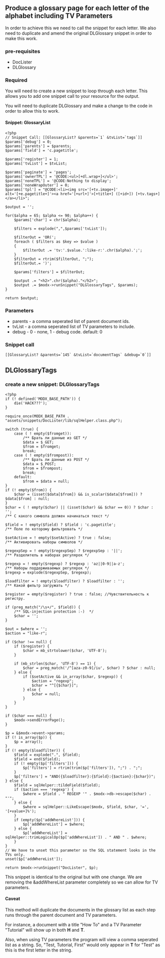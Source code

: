 ## Produce a glossary page for each letter of the alphabet including TV Parameters
In order to achieve this we need to call the snippet for each letter.
We also need to duplicate and amend the original DLGlossary snippet in order to make this work.
### pre-requisites
* DocLister
* DLGlossary

### Required
You will need to create a new snippet to loop through each letter. This allows you to add one snippet call to your resource for the output.

You will need to duplicate DLGlossary and make a change to the code in order to allow this to work.

#### Snippet: GlossaryList
```
<?php
// Snippet Call: [[GlossaryList? &parents=`1` &tvList=`tags`]]
$params['debug'] = 0;
$params['parents'] = $parents;
$params['field'] = 'c.pagetitle';

$params['register'] = 1;
$params['tvList'] = $tvList;

$params['paginate'] = 'pages';
$params['ownerTPL'] = '@CODE:<ul>[+dl.wrap+]</ul>';
$params['noneTPL'] = '@CODE:Nothing to display';
$params['noneWrapOuter'] = 0;
$params['tpl'] = "@CODE:<li><img src='[+tv.image+]' alt='[+e.pagetitle+]'><a href='[+url+]'>[+title+] ([+id+]) [+tv.tags+]</a></li>";

$output = '';

for($alpha = 65; $alpha <= 90; $alpha++) {
	$params['char'] = chr($alpha);
	
	$filters = explode(",",$params['tvList']);

	$filterOut = 'OR(';
	foreach ( $filters as $key => $value )
	{
		$filterOut .= 'tv:'.$value.':like-r:'.chr($alpha).';';	
	}
	$filterOut = rtrim($filterOut, ";");
	$filterOut.= ')';
	
	$params['filters'] = $filterOut;
	
	$output .= "<h2>".chr($alpha)."</h2>";
	$output .= $modx->runSnippet("DLGlossaryTags", $params);
}

return $output;
```

### Parameters

* parents - a comma seperated list of parent document ids.
* tvList - a comma seperated list of TV parameters to include.
* debug - 0 - none, 1 - debug code. default: 0

### Snippet call
```
[[GlossaryList? &parents=`145` &tvList=`documentTags` &debug=`0`]]
```

## DLGlossaryTags
### create a new snippet: DLGlossaryTags

```
<?php
if (! defined('MODX_BASE_PATH')) {
    die('HACK???');
}

require_once(MODX_BASE_PATH . "assets/snippets/DocLister/lib/sqlHelper.class.php");

switch (true) {
    case ( ! empty($fromget)):
        /** Брать ли данные из GET */
        $data = $_GET;
        $from = $fromget;
        break;
    case ( ! empty($frompost)):
        /** Брать ли данные из POST */
        $data = $_POST;
        $from = $frompost;
        break;
    default:
        $from = $data = null;
}
if (! empty($from)) {
    $char = (isset($data[$from]) && is_scalar($data[$from])) ? $data[$from] : null;
}
$char = ( ! empty($char) || (isset($char) && $char == 0)) ? $char : '';
/** С какого символа должен начинаться текст */

$field = ! empty($field) ? $field : 'c.pagetitle';
/** Поле по которому фильтровать */

$setActive = ! empty($setActive) ? true : false;
/** Активировать наборы символов */

$regexpSep = ! empty($regexpSep) ? $regexpSep : '||';
/** Разделитель в наборах регулярок */

$regexp = ! empty($regexp) ? $regexp : 'az||0-9||a-z';
/** Наборы поддерживаемых регулярок */
$regexp = explode($regexpSep, $regexp);

$loadfilter = ! empty($loadfilter) ? $loadfilter : '';
/** Какой фильтр загружать */

$register = empty($register) ? true : false; //Чувствительность к регистру.

if (preg_match("/\s+/", $field)) {
    /** SQL-injection protection :-)  */
    $char = '';
}

$out = $where = '';
$action = "like-r";

if ($char !== null) {
    if ($register) {
        $char = mb_strtolower($char, 'UTF-8');
    }

    if (mb_strlen($char, 'UTF-8') == 1) {
        $char = preg_match('/^[aza-z0-9]/iu', $char) ? $char : null;
    } else {
        if ($setActive && in_array($char, $regexp)) {
            $action = "regexp";
            $char = "^[{$char}]";
        } else {
            $char = null;
        }
    }
}

if ($char === null) {
    $modx->sendErrorPage();
}

$p = &$modx->event->params;
if (! is_array($p)) {
    $p = array();
}
if (! empty($loadfilter)) {
    $field = explode(".", $field);
    $field = end($field);
    if (! empty($p['filters'])) {
        $p['filters'] = rtrim(trim($p['filters']), ";") . ";";
    }
    $p['filters'] = "AND({$loadfilter}:{$field}:{$action}:{$char})";
} else {
    $field = sqlHelper::tildeField($field);
    if ($action === 'regexp') {
        $where = $field . " REGEXP '" . $modx->db->escape($char) . "'";
    } else {
        $where = sqlHelper::LikeEscape($modx, $field, $char, '=', '[+value+]%');
    }
    if (empty($p['addWhereList'])) {
        $p['addWhereList'] = $where;
    } else {
        $p['addWhereList'] = sqlHelper::trimLogicalOp($p['addWhereList']) . " AND " . $where;
    }
}
// We have to unset this parameter so the SQL statement looks in the TVs only.
unset($p['addWhereList']);

return $modx->runSnippet("DocLister", $p);
```

This snippet is identical to the original but with one change.  We are removing the &addWhereList parameter completely so we can allow for TV parameters.
#### Caveat

This method will duplicate the documents in the glossary list as each step runs through the parent document and TV parameters. 

For instance, a document with a title "How To" and a TV Parameter "Tutorial" will show up in both **H** and **T**.

Also, when using TV parameters the program will view a comma seperated list as a string. So, "Test, Tutorial, First" would only appear in **T** for "Test" as this is the first letter in the string.
